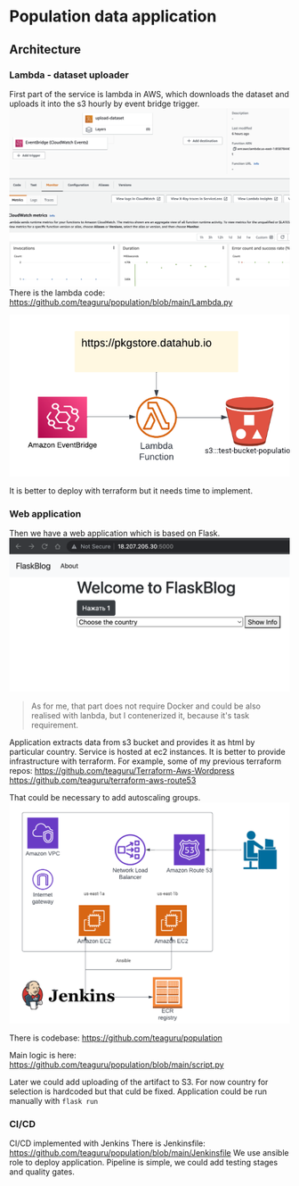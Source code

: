 # Population data application
## Architecture
### Lambda - dataset uploader
First part of the service is lambda in AWS, which downloads the dataset and uploads it into the s3 hourly by event bridge trigger.
![N|Pic](https://github.com/teaguru/population/blob/main/lambda_schedule.png?raw=true)
There is the lambda code:
https://github.com/teaguru/population/blob/main/Lambda.py

![N|Pic](https://github.com/teaguru/population/blob/main/lambda.png?raw=true)

It is better to deploy with terraform but it needs time to implement.

### Web application
Then we have a web application which is based on Flask.
![N|Pic](https://github.com/teaguru/population/blob/main/app.png?raw=true)
> As for me, that part does not require Docker and could be also realised with lanbda, but I contenerized it, because it's task requirement.

Application extracts data from s3 bucket and provides it as html by particular country.
Service is hosted at ec2 instances.
It is better to provide infrastructure with terraform.
For example, some of my previous terraform repos:
https://github.com/teaguru/Terraform-Aws-Wordpress
https://github.com/teaguru/terraform-aws-route53

That could be necessary to add autoscaling groups.
![N|Pic](https://github.com/teaguru/population/blob/main/Cloud_Architecture.png?raw=true)

There is codebase:
https://github.com/teaguru/population

Main logic is here:
https://github.com/teaguru/population/blob/main/script.py

Later we could add uploading of the artifact to S3. For now country for selection is hardcoded but that culd be fixed.
Application could be run manually with 
``flask run``

### CI/CD
CI/CD implemented with Jenkins
There is Jenkinsfile:
https://github.com/teaguru/population/blob/main/Jenkinsfile
We use ansible role to deploy application.
Pipeline is simple, we could add testing stages and quality gates.

